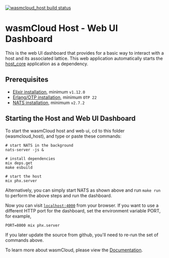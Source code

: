 [![wasmcloud_host build status](https://img.shields.io/github/workflow/status/wasmcloud/wasmcloud-otp/WasmcloudHost%20Elixir%20CI)](https://github.com/wasmCloud/wasmcloud-otp/actions/workflows/wasmcloud_host.yml)

# wasmCloud Host - Web UI Dashboard

This is the web UI dashboard that provides for a basic way to interact with a host and its associated lattice. This web application automatically starts the [host_core](../host_core/README.md) application as a dependency.

## Prerequisites

- [Elixir installation](https://elixir-lang.org/install.html), minimum `v1.12.0`
- [Erlang/OTP installation](https://elixir-lang.org/install.html#installing-erlang), minimum `OTP 22`
- [NATS installation](https://docs.nats.io/nats-server/installation), minimum `v2.7.2`

## Starting the Host and Web UI Dashboard

To start the wasmCloud host and web ui, cd to this folder (wasmcloud_host), and type or paste these commands:

```
# start NATS in the background
nats-server -js &

# install dependencies
mix deps.get
make esbuild

# start the host
mix phx.server
```

Alternatively, you can simply start NATS as shown above and run `make run` to perform the above steps and run the dashboard.

Now you can visit [`localhost:4000`](http://localhost:4000) from your browser. If you want to use a different HTTP port for the dashboard, set the environment variable PORT, for example,

`PORT=8000 mix phx.server`

If you later update the source from github, you'll need to re-run the set of commands above.

To learn more about wasmCloud, please view the [Documentation](https://wasmcloud.dev).

